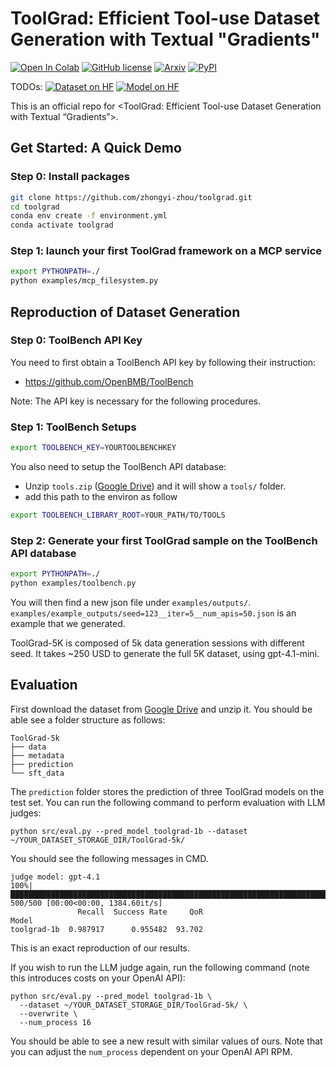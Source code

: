 # ToolGrad: Efficient Tool-use Dataset Generation with Textual "Gradients"
<!--- BADGES: START --->
[![Open In Colab](https://colab.research.google.com/assets/colab-badge.svg)](#colab)
[![GitHub license](https://img.shields.io/badge/License-CC--BY%204.0-blue.svg)][#license]
[![Arxiv](https://img.shields.io/badge/arXiv-2508.04086-B31B1B.svg)][#arxiv-paper] 
[![PyPI](https://img.shields.io/static/v1?label=PyPI&message=toolgrad&color=lightgrey)][#pypi-package] 
<!-- Replace the PyPI badge with ToolGrad later -->

TODOs:
[![Dataset on HF](https://img.shields.io/badge/Dataset-on%20Hugging%20Face-FF6C37?logo=HuggingFace)][#dataset-hf]
[![Model on HF](https://img.shields.io/badge/Model-on%20Hugging%20Face-FF6C37?logo=HuggingFace)][#model-hf]


<!-- Replace the PyPI link with ToolGrad later -->
[#pypi-package]: https://pypi.org/project/toolgrad
[#license]: https://img.shields.io/badge/license-CC--BY--NC%204.0-blue
[#arxiv-paper]: http://arxiv.org/abs/2508.04086

[#dataset-hf]: https://huggingface.co/datasets/
[#model-hf]: https://huggingface.co/models/

<!--- BADGES: END --->

This is an official repo for <ToolGrad: Efficient Tool-use Dataset Generation with Textual “Gradients”>.

## Get Started: A Quick Demo

### Step 0: Install packages

```bash
git clone https://github.com/zhongyi-zhou/toolgrad.git
cd toolgrad
conda env create -f environment.yml
conda activate toolgrad
```

### Step 1: launch your first ToolGrad framework on a MCP service

```bash
export PYTHONPATH=./
python examples/mcp_filesystem.py
```

## Reproduction of Dataset Generation
### Step 0: ToolBench API Key
You need to first obtain a ToolBench API key by following their instruction:
- https://github.com/OpenBMB/ToolBench


Note: The API key is necessary for the following procedures.
### Step 1: ToolBench Setups
```bash
export TOOLBENCH_KEY=YOURTOOLBENCHKEY
```

You also need to setup the ToolBench API database:
- Unzip `tools.zip` ([Google Drive](https://drive.google.com/file/d/1pM161RiqwEdE6L-kaTS4P0OpYB2I_Phl/view?usp=sharing)) and it will show a `tools/` folder.
- add this path to the environ as follow
```bash
export TOOLBENCH_LIBRARY_ROOT=YOUR_PATH/TO/TOOLS
```


### Step 2: Generate your first ToolGrad sample on the ToolBench API database

```bash
export PYTHONPATH=./
python examples/toolbench.py
```
You will then find a new json file under `examples/outputs/`. `examples/example_outputs/seed=123__iter=5__num_apis=50.json` is an example that we generated.

ToolGrad-5K is composed of 5k data generation sessions with different seed.
It takes ~250 USD to generate the full 5K dataset, using gpt-4.1-mini.
## Evaluation

First download the dataset from [Google Drive](https://drive.google.com/file/d/1fogq9N9P02I0SIycnDjjdLDC4TmR4BCz/view?usp=sharing) and unzip it.
You should be able see a folder structure as follows:
```
ToolGrad-5k  
├── data  
├── metadata  
├── prediction  
└── sft_data  
```
The `prediction` folder stores the prediction of three ToolGrad models on the test set. You can run the following command to perform evaluation with LLM judges:
```
python src/eval.py --pred_model toolgrad-1b --dataset ~/YOUR_DATASET_STORAGE_DIR/ToolGrad-5k/
```
You should see the following messages in CMD.
```
judge model: gpt-4.1
100%|████████████████████████████████████████████████████████████████████████████| 500/500 [00:00<00:00, 1384.60it/s]
               Recall  Success Rate     QoR
Model                                      
toolgrad-1b  0.987917      0.955482  93.702
```
This is an exact reproduction of our results.

If you wish to run the LLM judge again, run the following command (note this introduces costs on your OpenAI API):
```
python src/eval.py --pred_model toolgrad-1b \
  --dataset ~/YOUR_DATASET_STORAGE_DIR/ToolGrad-5k/ \
  --overwrite \
  --num_process 16 
```
You should be able to see a new result with similar values of ours. Note that you can adjust the `num_process` dependent on your OpenAI API RPM.
